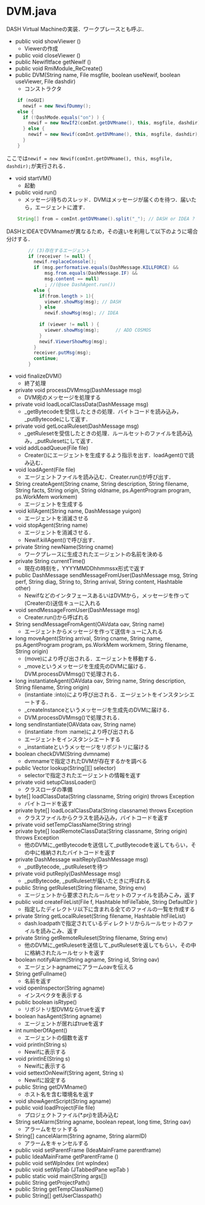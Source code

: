# DVM.java
DASH Virtual Machineの実装．ワークプレースとも呼ぶ．  

- public void showViewer ()
	- Viewerの作成
- public void closeViewer ()
- public NewifItface getNewIf ()
- public void RmiModule_ReCreate()
- public DVM(String name, File msgfile, boolean useNewif, boolean useViewer, File dashdir)
	- コンストラクタ

```java
    if (noGUI)
      newif = new NewifDummy();
    else {
      if (!DashMode.equals("on") ) {
        newif = new NewIf2(comInt.getDVMname(), this, msgfile, dashdir);
      } else {
        newif = new Newif(comInt.getDVMname(), this, msgfile, dashdir);
      }
    }
```

ここでは```newif = new Newif(comInt.getDVMname(), this, msgfile, dashdir);```が実行される．

- void startVM()
	- 起動
- public void run()
	- メッセージ待ちのスレッド．DVMはメッセージが届くのを待つ．届いたら，エージェントに渡す．

```java
	String[] from = comInt.getDVMname().split("_"); // DASH or IDEA ?
```

DASHとIDEAでDVMnameが異なるため，その違いを利用して以下のように場合分けする．  

```java
        // (3)存在するエージェント
        if (receiver != null) {
          newif.replaceConsole();
          if (msg.performative.equals(DashMessage.KILLFORCE) &&
              msg.from.equals(DashMessage.IF) &&
              msg.content == null)
              ; //(@see DashAgent.run())
          else {
            if(from.length > 1){
              viewer.showMsg(msg); // DASH
            } else
              newif.showMsg(msg); // IDEA
            
            if (viewer != null ) {
              viewer.showMsg(msg);		// ADD COSMOS
            }
            newif.ViewerShowMsg(msg);
          }
          receiver.putMsg(msg);
          continue;
        }
```

- void finalizeDVM()
	- 終了処理
- private void processDVMmsg(DashMessage msg)
	- DVM宛のメッセージを処理する
- private void loadLocalClassData(DashMessage msg)
	- _getBytecodeを受信したときの処理．バイトコードを読み込み，_putBytecodeにして返す．
- private void getLocalRuleset(DashMessage msg)
	- _getRulesetを受信したときの処理．ルールセットのファイルを読み込み，_putRulesetにして返す．
- void addLoadQueue(File file)
	- Creater()にエージェントを生成するよう指示を出す．loadAgent()で読み込む．
- void loadAgent(File file)
	- エージェントファイルを読み込む．Creater.run()が呼び出す．
- String createAgent(String cname, String description, String filename, String facts, String origin, String oldname, ps.AgentProgram program, ps.WorkMem workmem)
	- エージェントを生成する
- void killAgent(String name, DashMessage yuigon)
	- エージェントを消滅させる
- void stopAgent(String name)
	- エージェントを消滅させる．
	- Newif.killAgent()で呼び出す．
- private String newName(String cname)
	- ワークプレースに生成されたエージェントの名前を決める
- private String currentTime()
	- 現在の時刻を，YYYYMMDDhhmmssx形式で返す
- public DashMessage sendMessageFromUser(DashMessage msg, String perf, String diag, String to, String arrival, String content, Hashtable other)
	- NewifなどのインタフェースあるいはDVMから，メッセージを作って(Createrの)送信キューに入れる
- void sendMessageFromUser(DashMessage msg)
	- Creater.run()から呼ばれる
- String sendMessageFromAgent(OAVdata oav, String name)
	- エージェントからメッセージを作って送信キューに入れる
- long moveAgent(String arrival, String cname, String name, ps.AgentProgram program, ps.WorkMem workmem, String filename, String origin)
	- (move)により呼び出される．エージェントを移動する．
	- _moveというメッセージを生成先のDVMに届ける．DVM.processDVMmsg()で処理される．
- long instantiateAgent(OAVdata oav, String name, String description, String filename, String origin)
	- (instantiate :into)により呼び出される．エージェントをインスタンシエートする．
	- _createInstanceというメッセージを生成先のDVMに届ける．
	- DVM.processDVMmsg()で処理される．
- long sendInstantiate(OAVdata oav, String name)
	- (instantiate :from :name)により呼び出される
	- エージェントをインスタンシエートする
	- _instantiateというメッセージをリポジトリに届ける
- boolean checkDVM(String dvmname)
	- dvmnameで指定されたDVMが存在するかを調べる
- public Vector lookup(String[][] selector)
	- selectorで指定されたエージェントの情報を返す
- private void setupClassLoader()
	- クラスローダの準備
- byte[] loadClassData(String classname, String origin) throws Exception
	- バイトコードを返す
- private byte[] loadLocalClassData(String classname) throws Exception
	- クラスファイルからクラスを読み込み，バイトコードを返す
- private void setTempClassName(String string)
- private byte[] loadRemoteClassData(String classname, String origin) throws Exception
	- 他のDVMに_getBytecodeを送信して_putBytecodeを返してもらい，その中に格納されたバイトコードを返す
- private DashMessage waitReply(DashMessage msg)
	- _putBytecode, _putRulesetを待つ
- private void putReply(DashMessage msg)
	- _putBytecode, _putRulesetが届いたときに呼ばれる
- public String getRuleset(String filename, String env)
	- エージェントから要求されたルールセットのファイルを読みこみ，返す
- public void createFileList(File f, Hashtable htFileTable, String DefaultDir )
	- 指定したディレクトリ以下に含まれる全てのファイルの一覧を作成する
- private String getLocalRuleset(String filename, Hashtable htFileList)
	- dash.loadpathで指定されているディレクトリからルールセットのファイルを読みこみ、返す
- private String getRemoteRuleset(String filename, String env)
	- 他のDVMに_getRulesetを送信して_putRulesetを返してもらい，その中に格納されたルールセットを返す
- boolean notifyAlarm(String agname, String id, String oav)
	- エージェントagnameにアラームoavを伝える
- String getFullname()
	- 名前を返す
- void openInspector(String agname)
	- インスペクタを表示する
- public boolean isRtype()
	- リポジトリ型DVMならtrueを返す
- boolean hasAgent(String agname)
	- エージェントが居ればtrueを返す
- int numberOfAgent()
	- エージェントの個数を返す
- void println(String s)
	- Newifに表示する
- void printlnE(String s)
	- Newifに表示する
- void settextOnNewif(String agent, String s)
	- Newifに設定する
- public String getDVMname()
	- ホスト名を含む環境名を返す
- void showAgentScript(String agname)
- public void loadProject(File file)
	- プロジェクトファイル(*.prj)を読み込む
- String setAlarm(String agname, boolean repeat, long time, String oav)
	- アラームをセットする
- String[] cancelAlarm(String agname, String alarmID)
	- アラームをキャンセルする
- public void setParentFrame (IdeaMainFrame parentframe)
- public IdeaMainFrame getParentFrame ()
- public void setWpIndex (int wpIndex)
- public void setWpTab (JTabbedPane wpTab )
- public static void main(String args[])
- public String getProjectPath()
- public String getTempClassName()
- public String[] getUserClasspath()